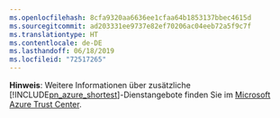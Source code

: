 ```yaml
---
ms.openlocfilehash: 8cfa9320aa6636ee1cfaa64b1853137bbec4615d
ms.sourcegitcommit: ad203331ee9737e82ef70206ac04eeb72a5f9c7f
ms.translationtype: HT
ms.contentlocale: de-DE
ms.lasthandoff: 06/18/2019
ms.locfileid: "72517265"
---
```

**Hinweis**: Weitere Informationen über zusätzliche [!INCLUDE[pn_azure_shortest](pn-azure-shortest.md)]-Dienstangebote finden Sie im [Microsoft Azure Trust Center](https://azure.microsoft.com/support/trust-center/).